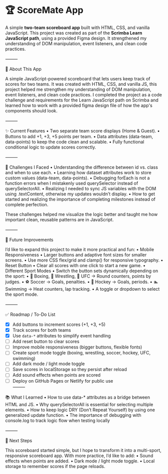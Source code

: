 # 🏆 ScoreMate App  
A simple **two-team scoreboard app** built with HTML, CSS, and vanilla JavaScript. 
This project was created as part of the **Scrimba Learn JavaScript path**, using a provided Figma design. It strengthened my understanding of DOM manipulation, event listeners, and clean code practices.  


⸻

🏀 About This App

A simple JavaScript-powered scoreboard that lets users keep track of scores for two teams. It was created with HTML, CSS, and vanilla JS, this project helped me strengthen my understanding of DOM manipulation, event listeners, and clean code practices. I completed the project as a code challenge and requirements for the Learn JavaScript path on Scrimba and learned how to work with a provided figma design file of how the app's components should look.

⸻

✨ Current Features
	•	Two separate team score displays (Home & Guest).
	•	Buttons to add +1, +3, +5 points per team.
	•	Data attributes (data-team, data-points) to keep the code clean and scalable.
	•	Fully functional conditional logic to update scores correctly.

⸻

🧩 Challenges I Faced
	•	Understanding the difference between id vs. class and when to use each.
	•	Learning how dataset attributes work to store custom values (data-team, data-points).
	•	Debugging forEach is not a function errors when I mistakenly used querySelector instead of querySelectorAll.
	•	Realizing I needed to sync JS variables with the DOM using .textContent, otherwise my updates wouldn’t display.
	•	How to get started and realizing the importance of completing milestones instead of complete perfection.
 
These challenges helped me visualize the logic better and taught me how important clean, reusable patterns are in JavaScript.

⸻

🚀 Future Improvements

I’d like to expand this project to make it more practical and fun:
	•	Mobile Responsiveness
	•	Larger buttons and adaptive font sizes for smaller screens.
	•	Use more CSS flex/grid and clamp() for responsive typography.
	•	Reset Button
	•	Clear all scores with one click to start a new game.
	•	Different Sport Modes
	•	Switch the button sets dynamically depending on the sport:
	•	🥊 Boxing, 🥋 Wrestling, 🥊 UFC → Round counters, points by judges.
	•	⚽ Soccer → Goals, penalties.
	•	🏒 Hockey → Goals, periods.
	•	🏊 Swimming → Heat counters, lap tracking.
	•	A toggle or dropdown to select the sport mode.

⸻

✅ Roadmap / To-Do List
- [x] Add buttons to increment scores (+1, +3, +5)  
- [x] Track scores for both teams  
- [x] Use `data-*` attributes to simplify event handling  
- [ ] Add reset button to clear scores  
- [ ] Improve mobile responsiveness (bigger buttons, flexible fonts)  
- [ ] Create sport mode toggle (boxing, wrestling, soccer, hockey, UFC, swimming)  
- [ ] Add dark mode / light mode toggle  
- [ ] Save scores in localStorage so they persist after reload  
- [ ] Add sound effects when points are scored  
- [ ] Deploy on GitHub Pages or Netlify for public use  
⸻

📚 What I Learned
	•	How to use data-* attributes as a bridge between HTML and JS.
	•	Why querySelectorAll is essential for selecting multiple elements.
	•	How to keep logic DRY (Don’t Repeat Yourself) by using one generalized update function.
	•	The importance of debugging with console.log to track logic flow when testing locally 

⸻

🔮 Next Steps

This scoreboard started simple, but I hope to transform it into a multi-sport, responsive scoreboard app. With more practice, I’d like to add:
	•	Sound effects when points are added.
	•	Dark mode / light mode toggle.
	•	Local storage to remember scores if the page reloads.
 
